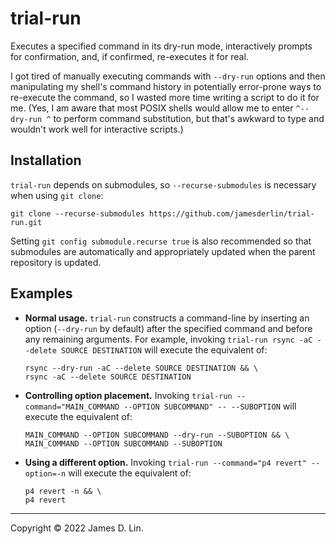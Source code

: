 # trial-run

Executes a specified command in its dry-run mode, interactively prompts for
confirmation, and, if confirmed, re-executes it for real.

I got tired of manually executing commands with `--dry-run` options and then
manipulating my shell's command history in potentially error-prone ways to
re-execute the command, so I wasted more time writing a script to do it for
me.  (Yes, I am aware that most POSIX shells would allow me to enter
`^--dry-run ^` to perform command substitution, but that's awkward to type
and wouldn't work well for interactive scripts.)


## Installation

`trial-run` depends on submodules, so `--recurse-submodules` is necessary when
using `git clone`:

```shell
git clone --recurse-submodules https://github.com/jamesderlin/trial-run.git
```

Setting `git config submodule.recurse true` is also recommended so that
submodules are automatically and appropriately updated when the parent
repository is updated.


## Examples

* **Normal usage.** `trial-run` constructs a command-line by inserting an
  option (`--dry-run` by default) after the specified command and before any
  remaining arguments.  For example, invoking `trial-run rsync -aC --delete
  SOURCE DESTINATION` will execute the equivalent of:
    ```shell
    rsync --dry-run -aC --delete SOURCE DESTINATION && \
    rsync -aC --delete SOURCE DESTINATION
    ```

* **Controlling option placement.** Invoking `trial-run --command="MAIN_COMMAND
  --OPTION SUBCOMMAND" -- --SUBOPTION` will execute the equivalent of:

    ```shell
    MAIN_COMMAND --OPTION SUBCOMMAND --dry-run --SUBOPTION && \
    MAIN_COMMAND --OPTION SUBCOMMAND --SUBOPTION
    ```

* **Using a different option.** Invoking `trial-run --command="p4 revert"
--option=-n` will execute the equivalent of:

    ```shell
    p4 revert -n && \
    p4 revert
    ```

---

Copyright © 2022 James D. Lin.
